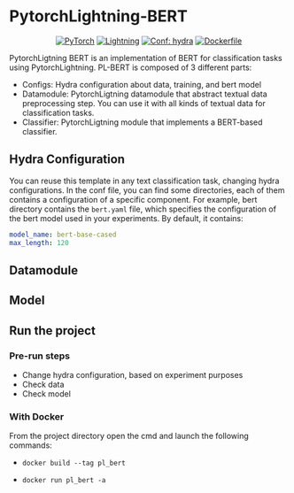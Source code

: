 # PytorchLightning-BERT

<p align="center">
    <a href="https://pytorch.org/get-started/locally/"><img alt="PyTorch" src="https://img.shields.io/badge/-PyTorch-red?logo=pytorch&labelColor=gray"></a>
    <a href="https://pytorchlightning.ai/"><img alt="Lightning" src="https://img.shields.io/static/v1?label=code&color=blueviolet&logo=pytorchlightning&message=PytorchLightning"></a>
    <a href="https://hydra.cc/"><img alt="Conf: hydra" src="https://img.shields.io/badge/conf-hydra-blue"></a>
    <a href="https://www.docker.com/"><img alt="Dockerfile" src="https://img.shields.io/static/v1?label=Dockerfile&color=blue&logo=docker&message=available"></a>
</p>

PytorchLigtning BERT is an implementation of BERT for classification tasks using PytorchLightning. PL-BERT is composed of 3 different parts:
- Configs: Hydra configuration about data, training, and bert model
- Datamodule: PytorchLigtning datamodule that abstract textual data preprocessing step. You can use it with all kinds of textual data for classification tasks.
- Classifier: PytorchLigtning module that implements a BERT-based classifier. 



## Hydra Configuration

You can reuse this template in any text classification task, changing hydra configurations. In the conf file, you can find some directories, each of them contains a configuration of a specific component. For example, bert directory contains the ```bert.yaml``` file, which specifies the configuration of the bert model used in your experiments. By default, it contains:
```yaml
model_name: bert-base-cased
max_length: 120
```

## Datamodule

## Model


## Run the project

### Pre-run steps
- Change hydra configuration, based on experiment purposes
- Check data
- Check model

### With Docker
From the project directory open the cmd and launch the following commands:

- ```docker build --tag pl_bert```

- ```docker run pl_bert -a```

